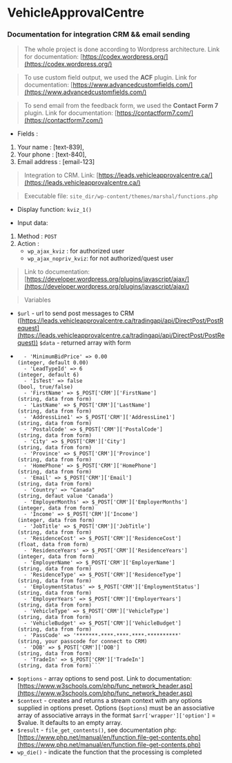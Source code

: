 # VehicleApprovalCentre
### Documentation for integration CRM &amp;&amp; email sending 

> The whole project is done according to Wordpress architecture. Link for documentation: [https://codex.wordpress.org/](https://codex.wordpress.org/)

> To use custom field output, we used the **ACF** plugin. Link for documentation: [https://www.advancedcustomfields.com/](https://www.advancedcustomfields.com/) 

> To send email from the feedback form, we used the **Contact Form 7** plugin. Link for documentation: [https://contactform7.com/](https://contactform7.com/)

* Fields :
1. Your name : [text-839],
2. Your phone : [text-840],
3. Email address : [email-123]

> Integration to CRM. Link: [https://leads.vehicleapprovalcentre.ca/](https://leads.vehicleapprovalcentre.ca/)

> Executable file: ```site_dir/wp-content/themes/marshal/functions.php```

* Display function: ```kviz_1()```

* Input data:
1. Method : ```POST```
2. Action :
    - ```wp_ajax_kviz``` 		: for authorized user
    - ```wp_ajax_nopriv_kviz```: for not authorized/quest user

> Link to documentation: [https://developer.wordpress.org/plugins/javascript/ajax/](https://developer.wordpress.org/plugins/javascript/ajax/)

> Variables 
* ```$url``` - url to send post messages to CRM ([https://leads.vehicleapprovalcentre.ca/tradingapi/api/DirectPost/PostRequest](https://leads.vehicleapprovalcentre.ca/tradingapi/api/DirectPost/PostRequest))
```$data``` - returned array with form
- ```fields from $data :
    - 'MinimumBidPrice' => 0.00 									(integer, default 0.00)
    - 'LeadTypeId' => 6 											(integer, default 6)
    - 'IsTest' => false 											(bool, true/false)
    - 'FirstName' => $_POST['CRM']['FirstName'] 					(string, data from form)
    - 'LastName' => $_POST['CRM']['LastName'] 					(string, data from form)
    - 'AddressLine1' => $_POST['CRM']['AddressLine1'] 			(string, data from form)
    - 'PostalCode' => $_POST['CRM']['PostalCode'] 				(string, data from form)
    - 'City' => $_POST['CRM']['City'] 							(string, data from form)
    - 'Province' => $_POST['CRM']['Province'] 					(string, data from form)
    - 'HomePhone' => $_POST['CRM']['HomePhone'] 					(string, data from form)
    - 'Email' => $_POST['CRM']['Email'] 							(string, data from form)
    - 'Country' => "Canada" 										(string, defaut value 'Canada')
    - 'EmployerMonths' => $_POST['CRM']['EmployerMonths'] 		(integer, data from form)
    - 'Income' => $_POST['CRM']['Income'] 						(integer, data from form)
    - 'JobTitle' => $_POST['CRM']['JobTitle'] 					(string, data from form)
    - 'ResidenceCost' => $_POST['CRM']['ResidenceCost'] 			(float, data from form)
    - 'ResidenceYears' => $_POST['CRM']['ResidenceYears'] 		(integer, data from form)
    - 'EmployerName' => $_POST['CRM']['EmployerName'] 			(string, data from form)
    - 'ResidenceType' => $_POST['CRM']['ResidenceType'] 			(string, data from form)
    - 'EmploymentStatus' => $_POST['CRM']['EmploymentStatus'] 	(string, data from form)
    - 'EmployerYears' => $_POST['CRM']['EmployerYears'] 			(string, data from form)
    - 'VehicleType' => $_POST['CRM']['VehicleType'] 				(string, data from form)
    - 'VehicleBudget' => $_POST['CRM']['VehicleBudget'] 			(string, data from form)
    - 'PassCode' => '*******-****-****-****-**********' 			(string, your passcode for connect to CRM)
    - 'DOB' => $_POST['CRM']['DOB'] 								(string, data from form)
    - 'TradeIn' => $_POST['CRM']['TradeIn'] 						(string, data from form)```

* ```$options``` - array options to send post. Link to documentation: [https://www.w3schools.com/php/func_network_header.asp](https://www.w3schools.com/php/func_network_header.asp)
* ```$context``` - creates and returns a stream context with any options supplied in options preset. Options (```$options```) must be an associative array of associative arrays in 			   the format ```$arr['wrapper']['option']``` = $value. It defaults to an empty array.
* ```$result``` - ```file_get_contents()```, see documentation php: [https://www.php.net/manual/en/function.file-get-contents.php](https://www.php.net/manual/en/function.file-get-contents.php)
* ```wp_die()``` - indicate the function that the processing is completed